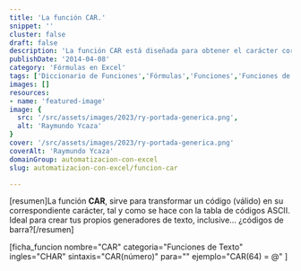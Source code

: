 ```yaml
---
title: 'La función CAR.'
snippet: ''
cluster: false
draft: false 
description: 'La función CAR está diseñada para obtener el carácter correspondiente al código numérico que le pases como parámetro. Es tu generador de códigos ASCII.'
publishDate: '2014-04-08'
category: 'Fórmulas en Excel'
tags: ['Diccionario de Funciones','Fórmulas','Funciones','Funciones de Texto','🤖 Automatización con Excel']
images: []
resources: 
- name: 'featured-image'
image: {
  src: '/src/assets/images/2023/ry-portada-generica.png',
  alt: 'Raymundo Ycaza'
}
cover: '/src/assets/images/2023/ry-portada-generica.png'
coverAlt: 'Raymundo Ycaza'
domainGroup: automatizacion-con-excel
slug: automatizacion-con-excel/funcion-car

---
```


\[resumen\]La función **CAR**, sirve para transformar un código (válido) en su correspondiente carácter, tal y como se hace con la tabla de códigos ASCII.  
Ideal para crear tus propios generadores de texto, inclusive... ¿códigos de barra?\[/resumen\]

\[ficha\_funcion nombre="CAR" categoria="Funciones de Texto" ingles="CHAR" sintaxis="CAR(número)" para="" ejemplo="CAR(64) = @" \]
